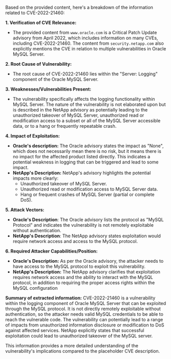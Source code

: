 Based on the provided content, here's a breakdown of the information related to CVE-2022-21460:

**1. Verification of CVE Relevance:**

*   The provided content from `www.oracle.com` is a Critical Patch Update advisory from April 2022, which includes information on many CVEs, including CVE-2022-21460. The content from `security.netapp.com` also explicitly mentions the CVE in relation to multiple vulnerabilities in Oracle MySQL Server.

**2. Root Cause of Vulnerability:**

*   The root cause of CVE-2022-21460 lies within the "Server: Logging" component of the Oracle MySQL Server.

**3. Weaknesses/Vulnerabilities Present:**

*   The vulnerability specifically affects the logging functionality within MySQL Server. The nature of the vulnerability is not elaborated upon but is described in the NetApp advisory as potentially leading to the unauthorized takeover of MySQL Server, unauthorized read or modification access to a subset or all of the MySQL Server accessible data, or to a hang or frequently repeatable crash.

**4. Impact of Exploitation:**

*   **Oracle's description:** The Oracle advisory states the impact as "None", which does not necessarily mean there is no risk, but it means there is no impact for the affected product listed directly. This indicates a potential weakness in logging that can be triggered and lead to some impact.
*   **NetApp's Description:** NetApp's advisory highlights the potential impacts more clearly:
    *   Unauthorized takeover of MySQL Server.
    *   Unauthorized read or modification access to MySQL Server data.
    *   Hang or frequent crashes of MySQL Server (partial or complete DoS).

**5. Attack Vectors:**

*   **Oracle's Description**: The Oracle advisory lists the protocol as "MySQL Protocol" and indicates the vulnerability is not remotely exploitable without authentication.
*   **NetApp's Description**: The NetApp advisory states exploitation would require network access and access to the MySQL protocol.

**6. Required Attacker Capabilities/Position:**

*   **Oracle's Description:** As per the Oracle advisory, the attacker needs to have access to the MySQL protocol to exploit this vulnerability.
*  **NetApp's Description:** The NetApp advisory clarifies that exploitation requires network access and the ability to interact with the MySQL protocol, in addition to requiring the proper access rights within the MySQL configuration

**Summary of extracted information:**
CVE-2022-21460 is a vulnerability within the logging component of Oracle MySQL Server that can be exploited through the MySQL protocol. It is not directly remotely exploitable without authentication, so the attacker needs valid MySQL credentials to be able to reach the vulnerable code. The vulnerability can potentially lead to a range of impacts from unauthorized information disclosure or modification to DoS against affected services. NetApp explicitly states that successful exploitation could lead to unauthorized takeover of the MySQL server.

This information provides a more detailed understanding of the vulnerability's implications compared to the placeholder CVE description.